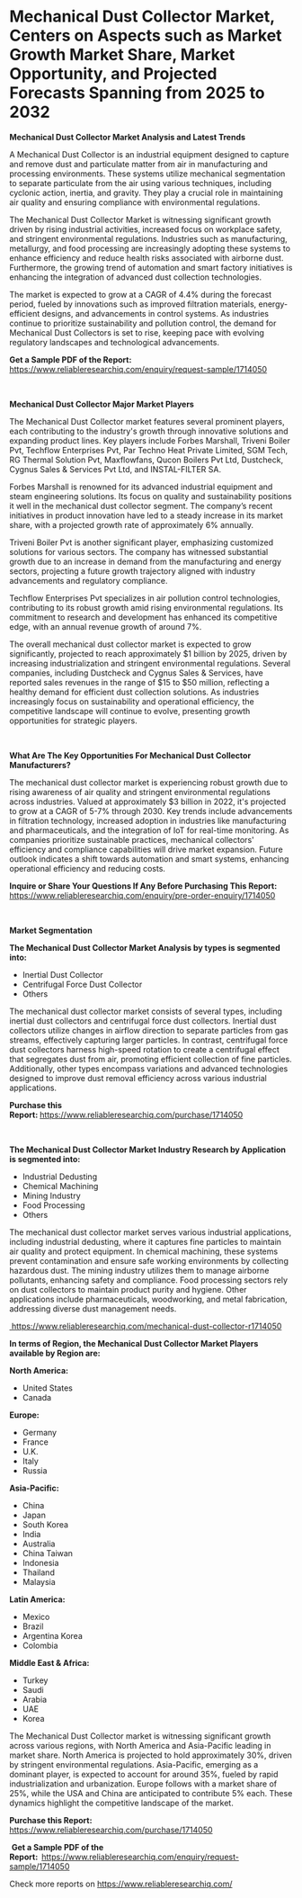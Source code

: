 <p><h1>Mechanical Dust Collector Market, Centers on Aspects such as Market Growth Market Share, Market Opportunity, and Projected Forecasts Spanning from 2025 to 2032</h1></p><p><strong>Mechanical Dust Collector Market Analysis and Latest Trends</strong></p>
<p><p>A Mechanical Dust Collector is an industrial equipment designed to capture and remove dust and particulate matter from air in manufacturing and processing environments. These systems utilize mechanical segmentation to separate particulate from the air using various techniques, including cyclonic action, inertia, and gravity. They play a crucial role in maintaining air quality and ensuring compliance with environmental regulations.</p><p>The Mechanical Dust Collector Market is witnessing significant growth driven by rising industrial activities, increased focus on workplace safety, and stringent environmental regulations. Industries such as manufacturing, metallurgy, and food processing are increasingly adopting these systems to enhance efficiency and reduce health risks associated with airborne dust. Furthermore, the growing trend of automation and smart factory initiatives is enhancing the integration of advanced dust collection technologies. </p><p>The market is expected to grow at a CAGR of 4.4% during the forecast period, fueled by innovations such as improved filtration materials, energy-efficient designs, and advancements in control systems. As industries continue to prioritize sustainability and pollution control, the demand for Mechanical Dust Collectors is set to rise, keeping pace with evolving regulatory landscapes and technological advancements.</p></p>
<p><strong>Get a Sample PDF of the Report:&nbsp;</strong> <a href="https://www.reliableresearchiq.com/enquiry/request-sample/1714050?utm_campaign=2324&utm_medium=2&utm_source=Github&utm_content=ia&utm_term=28032025&utm_id=mechanical-dust-collector">https://www.reliableresearchiq.com/enquiry/request-sample/1714050</a></p>
<p>&nbsp;</p>
<p><strong>Mechanical Dust Collector Major Market Players</strong></p>
<p><p>The Mechanical Dust Collector market features several prominent players, each contributing to the industry's growth through innovative solutions and expanding product lines. Key players include Forbes Marshall, Triveni Boiler Pvt, Techflow Enterprises Pvt, Par Techno Heat Private Limited, SGM Tech, RG Thermal Solution Pvt, Maxflowfans, Qucon Boilers Pvt Ltd, Dustcheck, Cygnus Sales & Services Pvt Ltd, and INSTAL-FILTER SA.</p><p>Forbes Marshall is renowned for its advanced industrial equipment and steam engineering solutions. Its focus on quality and sustainability positions it well in the mechanical dust collector segment. The company’s recent initiatives in product innovation have led to a steady increase in its market share, with a projected growth rate of approximately 6% annually.</p><p>Triveni Boiler Pvt is another significant player, emphasizing customized solutions for various sectors. The company has witnessed substantial growth due to an increase in demand from the manufacturing and energy sectors, projecting a future growth trajectory aligned with industry advancements and regulatory compliance.</p><p>Techflow Enterprises Pvt specializes in air pollution control technologies, contributing to its robust growth amid rising environmental regulations. Its commitment to research and development has enhanced its competitive edge, with an annual revenue growth of around 7%.</p><p>The overall mechanical dust collector market is expected to grow significantly, projected to reach approximately $1 billion by 2025, driven by increasing industrialization and stringent environmental regulations. Several companies, including Dustcheck and Cygnus Sales & Services, have reported sales revenues in the range of $15 to $50 million, reflecting a healthy demand for efficient dust collection solutions. As industries increasingly focus on sustainability and operational efficiency, the competitive landscape will continue to evolve, presenting growth opportunities for strategic players.</p></p>
<p>&nbsp;</p>
<p><strong>What Are The Key Opportunities For Mechanical Dust Collector Manufacturers?</strong></p>
<p><p>The mechanical dust collector market is experiencing robust growth due to rising awareness of air quality and stringent environmental regulations across industries. Valued at approximately $3 billion in 2022, it's projected to grow at a CAGR of 5-7% through 2030. Key trends include advancements in filtration technology, increased adoption in industries like manufacturing and pharmaceuticals, and the integration of IoT for real-time monitoring. As companies prioritize sustainable practices, mechanical collectors' efficiency and compliance capabilities will drive market expansion. Future outlook indicates a shift towards automation and smart systems, enhancing operational efficiency and reducing costs.</p></p>
<p><strong>Inquire or Share Your Questions If Any Before Purchasing This Report:</strong> <a href="https://www.reliableresearchiq.com/enquiry/pre-order-enquiry/1714050?utm_campaign=2324&utm_medium=2&utm_source=Github&utm_content=ia&utm_term=28032025&utm_id=mechanical-dust-collector">https://www.reliableresearchiq.com/enquiry/pre-order-enquiry/1714050</a></p>
<p>&nbsp;</p>
<p><strong>Market Segmentation</strong></p>
<p><strong>The Mechanical Dust Collector Market Analysis by types is segmented into:</strong></p>
<p><ul><li>Inertial Dust Collector</li><li>Centrifugal Force Dust Collector</li><li>Others</li></ul></p>
<p><p>The mechanical dust collector market consists of several types, including inertial dust collectors and centrifugal force dust collectors. Inertial dust collectors utilize changes in airflow direction to separate particles from gas streams, effectively capturing larger particles. In contrast, centrifugal force dust collectors harness high-speed rotation to create a centrifugal effect that segregates dust from air, promoting efficient collection of fine particles. Additionally, other types encompass variations and advanced technologies designed to improve dust removal efficiency across various industrial applications.</p></p>
<p><strong>Purchase this Report:&nbsp;</strong><a href="https://www.reliableresearchiq.com/purchase/1714050?utm_campaign=2324&utm_medium=2&utm_source=Github&utm_content=ia&utm_term=28032025&utm_id=mechanical-dust-collector">https://www.reliableresearchiq.com/purchase/1714050</a></p>
<p>&nbsp;</p>
<p><strong>The Mechanical Dust Collector Market Industry Research by Application is segmented into:</strong></p>
<p><ul><li>Industrial Dedusting</li><li>Chemical Machining</li><li>Mining Industry</li><li>Food Processing</li><li>Others</li></ul></p>
<p><p>The mechanical dust collector market serves various industrial applications, including industrial dedusting, where it captures fine particles to maintain air quality and protect equipment. In chemical machining, these systems prevent contamination and ensure safe working environments by collecting hazardous dust. The mining industry utilizes them to manage airborne pollutants, enhancing safety and compliance. Food processing sectors rely on dust collectors to maintain product purity and hygiene. Other applications include pharmaceuticals, woodworking, and metal fabrication, addressing diverse dust management needs.</p></p>
<p><a href="https://www.reliableresearchiq.com/mechanical-dust-collector-r1714050?utm_campaign=2324&utm_medium=2&utm_source=Github&utm_content=ia&utm_term=28032025&utm_id=mechanical-dust-collector">&nbsp;https://www.reliableresearchiq.com/mechanical-dust-collector-r1714050</a></p>
<p><strong>In terms of Region, the Mechanical Dust Collector Market Players available by Region are:</strong></p>
<p>
    <p> <strong> North America: </strong>
        <ul>
            <li>United States</li>
            <li>Canada</li>
        </ul>
        </p> 
    <p> <strong> Europe: </strong>
        <ul>
            <li>Germany</li>
            <li>France</li>
            <li>U.K.</li>
            <li>Italy</li>
            <li>Russia</li>
        </ul>
        </p> 
    <p> <strong> Asia-Pacific: </strong>
        <ul>
            <li>China</li>
            <li>Japan</li>
            <li>South Korea</li>
            <li>India</li>
            <li>Australia</li>
            <li>China Taiwan</li>
            <li>Indonesia</li>
            <li>Thailand</li>
            <li>Malaysia</li>
        </ul>
        </p> 
    <p> <strong> Latin America: </strong>
        <ul>
            <li>Mexico</li>
            <li>Brazil</li>
            <li>Argentina Korea</li>
            <li>Colombia</li>
        </ul>
        </p> 
    <p> <strong> Middle East & Africa: </strong>
        <ul>
            <li>Turkey</li>
            <li>Saudi</li>
            <li>Arabia</li>
            <li>UAE</li>
            <li>Korea</li>
        </ul>
    </p>
    </p>
<p><p>The Mechanical Dust Collector market is witnessing significant growth across various regions, with North America and Asia-Pacific leading in market share. North America is projected to hold approximately 30%, driven by stringent environmental regulations. Asia-Pacific, emerging as a dominant player, is expected to account for around 35%, fueled by rapid industrialization and urbanization. Europe follows with a market share of 25%, while the USA and China are anticipated to contribute 5% each. These dynamics highlight the competitive landscape of the market.</p></p>
<p><strong>Purchase this Report: </strong><a href="https://www.reliableresearchiq.com/purchase/1714050?utm_campaign=2324&utm_medium=2&utm_source=Github&utm_content=ia&utm_term=28032025&utm_id=mechanical-dust-collector">https://www.reliableresearchiq.com/purchase/1714050</a></p>
<p>&nbsp;<strong>Get a Sample PDF of the Report:&nbsp;&nbsp;</strong><a href="https://www.reliableresearchiq.com/enquiry/request-sample/1714050?utm_campaign=2324&utm_medium=2&utm_source=Github&utm_content=ia&utm_term=28032025&utm_id=mechanical-dust-collector">https://www.reliableresearchiq.com/enquiry/request-sample/1714050</a></p>
<p><strong></strong></p>
<p>Check more reports on <a href="https://www.reliableresearchiq.com/?utm_campaign=2324&utm_medium=2&utm_source=Github&utm_content=ia&utm_term=28032025&utm_id=mechanical-dust-collector">https://www.reliableresearchiq.com/</a></p>
